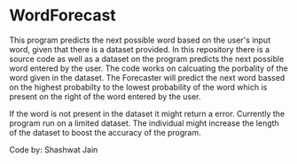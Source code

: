 # WordForecast
This program predicts the next possible word based on the user's input word, given that there is a dataset provided.
In this repository there is a source code as well as a dataset on the program predicts the next possible word entered by the user. The code works on calcuating the porbality of the word given in the dataset. The Forecaster will predict the next word bassed on the highest probabilty to the lowest probability of the word which is present on the right of the word entered by the user.

If the word is not present in the dataset it might return a error. Currently the program run on a limited dataset. The individual might increase the length of the dataset to boost the accuracy of the program.

Code by: Shashwat Jain
